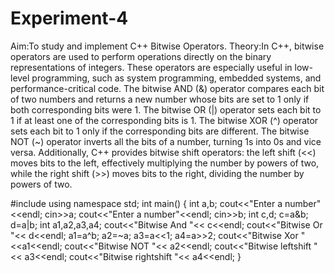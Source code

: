 # Experiment-4
Aim:To study and implement C++ Bitwise Operators.
Theory:In C++, bitwise operators are used to perform operations directly on the binary representations of integers. These operators are especially useful in low-level programming, such as system programming, embedded systems, and performance-critical code.
The bitwise AND (&) operator compares each bit of two numbers and returns a new number whose bits are set to 1 only if both corresponding bits were 1. The bitwise OR (|) operator sets each bit to 1 if at least one of the corresponding bits is 1. The bitwise XOR (^) operator sets each bit to 1 only if the corresponding bits are different. The bitwise NOT (~) operator inverts all the bits of a number, turning 1s into 0s and vice versa.
Additionally, C++ provides bitwise shift operators: the left shift (<<) moves bits to the left, effectively multiplying the number by powers of two, while the right shift (>>) moves bits to the right, dividing the number by powers of two.

#include<iostream>
using namespace std;
int main()
{
    int a,b;
    cout<<"Enter a number"<<endl;
    cin>>a;
    cout<<"Enter a number"<<endl;
    cin>>b;
    int c,d;
    c=a&b;
    d=a|b;
    int a1,a2,a3,a4;
    cout<<"Bitwise And "<< c<<endl;
    cout<<"Bitwise Or "<< d<<endl;
    a1=a^b;
    a2=~a;
    a3=a<<1;
    a4=a>>2;
    cout<<"Bitwise Xor "<<a1<<endl;
    cout<<"Bitwise NOT "<< a2<<endl;
    cout<<"Bitwise leftshift "<< a3<<endl;
    cout<<"Bitwise rightshift "<< a4<<endl;
}    
    
